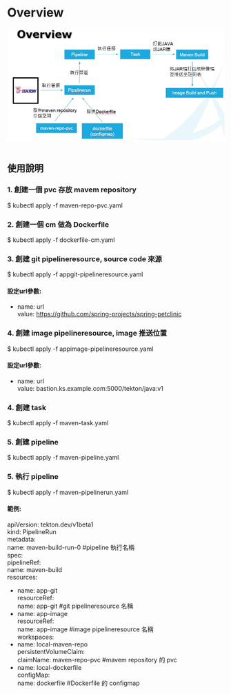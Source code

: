 # Overview
![image](img/overview.JPG?raw=true "Overview") <br />
<br />
## 使用說明

### 1. 創建一個 pvc 存放 mavem repository
$ kubectl apply -f maven-repo-pvc.yaml <br />
### 2. 創建一個 cm 做為 Dockerfile
$ kubectl apply -f dockerfile-cm.yaml <br />
### 3. 創建 git pipelineresource, source code 來源
$ kubectl apply -f appgit-pipelineresource.yaml <br />
#### 設定url參數:
- name: url <br />
  value: https://github.com/spring-projects/spring-petclinic <br />

### 4. 創建 image pipelineresource, image 推送位置
$ kubectl apply -f appimage-pipelineresource.yaml <br />
#### 設定url參數:
- name: url <br />
  value: bastion.ks.example.com:5000/tekton/java:v1 <br />

### 4. 創建 task
$ kubectl apply -f maven-task.yaml <br />
### 5. 創建 pipeline
$ kubectl apply -f maven-pipeline.yaml <br />
### 5. 執行 pipeline
$ kubectl apply -f maven-pipelinerun.yaml <br />
#### 範例:
apiVersion: tekton.dev/v1beta1 <br />
kind: PipelineRun <br />
metadata: <br />
  name: maven-build-run-0 #pipeline 執行名稱 <br />
spec: <br />
  pipelineRef: <br />
    name: maven-build <br />
  resources: <br />
  - name: app-git <br />
    resourceRef: <br />
      name: app-git #git pipelineresource 名稱 <br />
  - name: app-image <br />
    resourceRef: <br />
      name: app-image #image pipelineresource 名稱 <br />
  workspaces: <br />
  - name: local-maven-repo <br />
    persistentVolumeClaim: <br />
      claimName: maven-repo-pvc #mavem repository 的 pvc <br />
  - name: local-dockerfile <br />
    configMap: <br />
      name: dockerfile #Dockerfile 的 configmap <br />